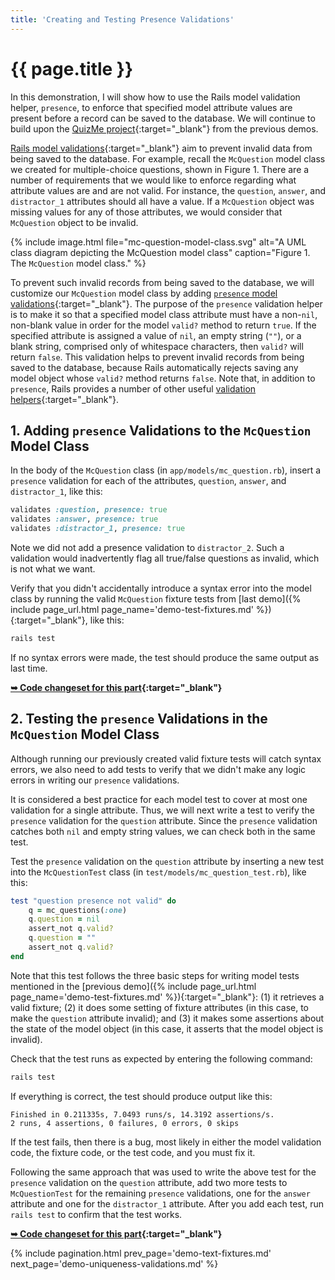 ```yaml
---
title: 'Creating and Testing Presence Validations'
---
```


# {{ page.title }}

In this demonstration, I will show how to use the Rails model validation helper, `presence`, to enforce that specified model attribute values are present before a record can be saved to the database. We will continue to build upon the [QuizMe project](https://github.com/human-se/quiz-me-2020){:target="_blank"} from the previous demos.

[Rails model validations](https://guides.rubyonrails.org/active_record_validations.html){:target="_blank"} aim to prevent invalid data from being saved to the database. For example, recall the `McQuestion` model class we created for multiple-choice questions, shown in Figure 1. There are a number of requirements that we would like to enforce regarding what attribute values are and are not valid. For instance, the `question`, `answer`, and `distractor_1` attributes should all have a value. If a `McQuestion` object was missing values for any of those attributes, we would consider that `McQuestion` object to be invalid.

{% include image.html file="mc-question-model-class.svg" alt="A UML class diagram depicting the McQuestion model class" caption="Figure 1. The `McQuestion` model class." %}

To prevent such invalid records from being saved to the database, we will customize our `McQuestion` model class by adding [`presence` model validations](https://guides.rubyonrails.org/v6.0.2.1/active_record_validations.html#presence){:target="_blank"}. The purpose of the `presence` validation helper is to make it so that a specified model class attribute must have a non-`nil`, non-blank value in order for the model `valid?` method to return `true`. If the specified attribute is assigned a value of `nil`, an empty string (`""`), or a blank string, comprised only of whitespace characters, then `valid?` will return `false`. This validation helps to prevent invalid records from being saved to the database, because Rails automatically rejects saving any model object whose `valid?` method returns `false`. Note that, in addition to `presence`, Rails provides a number of other useful [validation helpers](https://guides.rubyonrails.org/v6.0.2.1/active_record_validations.html#validation-helpers){:target="_blank"}.

## 1. Adding `presence` Validations to the `McQuestion` Model Class

In the body of the `McQuestion` class (in `app/models/mc_question.rb`), insert a `presence` validation for each of the attributes, `question`, `answer`, and `distractor_1`, like this:

```ruby
validates :question, presence: true
validates :answer, presence: true
validates :distractor_1, presence: true
```

Note we did not add a presence validation to `distractor_2`. Such a validation would inadvertently flag all true/false questions as invalid, which is not what we want.

Verify that you didn't accidentally introduce a syntax error into the model class by running the valid `McQuestion` fixture tests from [last demo]({% include page_url.html page_name='demo-test-fixtures.md' %}){:target="_blank"}, like this:

```bash
rails test
```

If no syntax errors were made, the test should produce the same output as last time.

**[➥ Code changeset for this part](https://github.com/human-se/quiz-me-2020/commit/91e2a798c84ac976da6f238a5dcb66fba8619f95){:target="_blank"}**

## 2. Testing the `presence` Validations in the `McQuestion` Model Class

Although running our previously created valid fixture tests will catch syntax errors, we also need to add tests to verify that we didn't make any logic errors in writing our `presence` validations.

It is considered a best practice for each model test to cover at most one validation for a single attribute. Thus, we will next write a test to verify the `presence` validation for the `question` attribute. Since the `presence` validation catches both `nil` and empty string values, we can check both in the same test.

Test the `presence` validation on the `question` attribute by inserting a new test into the `McQuestionTest` class (in `test/models/mc_question_test.rb`), like this:

```ruby
test "question presence not valid" do
    q = mc_questions(:one)
    q.question = nil
    assert_not q.valid?
    q.question = ""
    assert_not q.valid?
end
```

Note that this test follows the three basic steps for writing model tests mentioned in the [previous demo]({% include page_url.html page_name='demo-test-fixtures.md' %}){:target="_blank"}: (1) it retrieves a valid fixture; (2) it does some setting of fixture attributes (in this case, to make the `question` attribute invalid); and (3) it makes some assertions about the state of the model object (in this case, it asserts that the model object is invalid).

Check that the test runs as expected by entering the following command:

```bash
rails test
```

If everything is correct, the test should produce output like this:

```text
Finished in 0.211335s, 7.0493 runs/s, 14.3192 assertions/s.
2 runs, 4 assertions, 0 failures, 0 errors, 0 skips
```

If the test fails, then there is a bug, most likely in either the model validation code, the fixture code, or the test code, and you must fix it.

Following the same approach that was used to write the above test for the `presence` validation on the `question` attribute, add two more tests to `McQuestionTest` for the remaining `presence` validations, one for the `answer` attribute and one for the `distractor_1` attribute. After you add each test, run `rails test` to confirm that the test works.

**[➥ Code changeset for this part](https://github.com/human-se/quiz-me-2020/commit/ee6b73ed20ab190ac6f291eccd3c0949360c60f7){:target="_blank"}**

{% include pagination.html prev_page='demo-text-fixtures.md' next_page='demo-uniqueness-validations.md' %}
